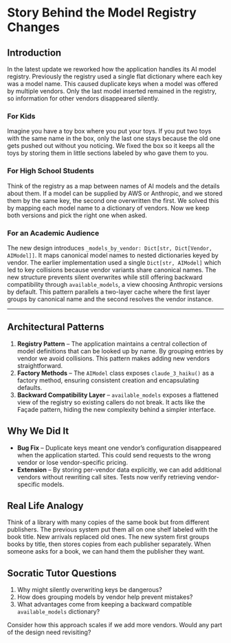# Story Behind the Model Registry Changes

## Introduction
In the latest update we reworked how the application handles its AI model registry. Previously the registry used a single flat dictionary where each key was a model name. This caused duplicate keys when a model was offered by multiple vendors. Only the last model inserted remained in the registry, so information for other vendors disappeared silently.

### For Kids
Imagine you have a toy box where you put your toys. If you put two toys with the same name in the box, only the last one stays because the old one gets pushed out without you noticing. We fixed the box so it keeps all the toys by storing them in little sections labeled by who gave them to you.

### For High School Students
Think of the registry as a map between names of AI models and the details about them. If a model can be supplied by AWS or Anthropic, and we stored them by the same key, the second one overwritten the first. We solved this by mapping each model name to a dictionary of vendors. Now we keep both versions and pick the right one when asked.

### For an Academic Audience
The new design introduces `_models_by_vendor: Dict[str, Dict[Vendor, AIModel]]`. It maps canonical model names to nested dictionaries keyed by vendor. The earlier implementation used a single `Dict[str, AIModel]` which led to key collisions because vendor variants share canonical names. The new structure prevents silent overwrites while still offering backward compatibility through `available_models`, a view choosing Anthropic versions by default. This pattern parallels a two-layer cache where the first layer groups by canonical name and the second resolves the vendor instance.

---

## Architectural Patterns
1. **Registry Pattern** – The application maintains a central collection of model definitions that can be looked up by name. By grouping entries by vendor we avoid collisions. This pattern makes adding new vendors straightforward.
2. **Factory Methods** – The `AIModel` class exposes `claude_3_haiku()` as a factory method, ensuring consistent creation and encapsulating defaults.
3. **Backward Compatibility Layer** – `available_models` exposes a flattened view of the registry so existing callers do not break. It acts like the Façade pattern, hiding the new complexity behind a simpler interface.

## Why We Did It
- **Bug Fix** – Duplicate keys meant one vendor’s configuration disappeared when the application started. This could send requests to the wrong vendor or lose vendor-specific pricing.
- **Extension** – By storing per-vendor data explicitly, we can add additional vendors without rewriting call sites. Tests now verify retrieving vendor-specific models.

## Real Life Analogy
Think of a library with many copies of the same book but from different publishers. The previous system put them all on one shelf labeled with the book title. New arrivals replaced old ones. The new system first groups books by title, then stores copies from each publisher separately. When someone asks for a book, we can hand them the publisher they want.

## Socratic Tutor Questions
1. Why might silently overwriting keys be dangerous?
2. How does grouping models by vendor help prevent mistakes?
3. What advantages come from keeping a backward compatible `available_models` dictionary?

Consider how this approach scales if we add more vendors. Would any part of the design need revisiting?

